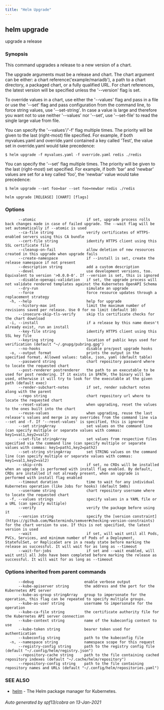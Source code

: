 ```yaml
---
title: "Helm Upgrade"
---
```


## helm upgrade

upgrade a release

### Synopsis


This command upgrades a release to a new version of a chart.

The upgrade arguments must be a release and chart. The chart
argument can be either: a chart reference('example/mariadb'), a path to a chart directory,
a packaged chart, or a fully qualified URL. For chart references, the latest
version will be specified unless the '--version' flag is set.

To override values in a chart, use either the '--values' flag and pass in a file
or use the '--set' flag and pass configuration from the command line, to force string
values, use '--set-string'. In case a value is large and therefore
you want not to use neither '--values' nor '--set', use '--set-file' to read the
single large value from file.

You can specify the '--values'/'-f' flag multiple times. The priority will be given to the
last (right-most) file specified. For example, if both myvalues.yaml and override.yaml
contained a key called 'Test', the value set in override.yaml would take precedence:

    $ helm upgrade -f myvalues.yaml -f override.yaml redis ./redis

You can specify the '--set' flag multiple times. The priority will be given to the
last (right-most) set specified. For example, if both 'bar' and 'newbar' values are
set for a key called 'foo', the 'newbar' value would take precedence:

    $ helm upgrade --set foo=bar --set foo=newbar redis ./redis


```
helm upgrade [RELEASE] [CHART] [flags]
```

### Options

```
      --atomic                       if set, upgrade process rolls back changes made in case of failed upgrade. The --wait flag will be set automatically if --atomic is used
      --ca-file string               verify certificates of HTTPS-enabled servers using this CA bundle
      --cert-file string             identify HTTPS client using this SSL certificate file
      --cleanup-on-fail              allow deletion of new resources created in this upgrade when upgrade fails
      --create-namespace             if --install is set, create the release namespace if not present
      --description string           add a custom description
      --devel                        use development versions, too. Equivalent to version '>0.0.0-0'. If --version is set, this is ignored
      --disable-openapi-validation   if set, the upgrade process will not validate rendered templates against the Kubernetes OpenAPI Schema
      --dry-run                      simulate an upgrade
      --force                        force resource updates through a replacement strategy
  -h, --help                         help for upgrade
      --history-max int              limit the maximum number of revisions saved per release. Use 0 for no limit (default 10)
      --insecure-skip-tls-verify     skip tls certificate checks for the chart download
  -i, --install                      if a release by this name doesn't already exist, run an install
      --key-file string              identify HTTPS client using this SSL key file
      --keyring string               location of public keys used for verification (default "~/.gnupg/pubring.gpg")
      --no-hooks                     disable pre/post upgrade hooks
  -o, --output format                prints the output in the specified format. Allowed values: table, json, yaml (default table)
      --password string              chart repository password where to locate the requested chart
      --post-renderer postrenderer   the path to an executable to be used for post rendering. If it exists in $PATH, the binary will be used, otherwise it will try to look for the executable at the given path (default exec)
      --render-subchart-notes        if set, render subchart notes along with the parent
      --repo string                  chart repository url where to locate the requested chart
      --reset-values                 when upgrading, reset the values to the ones built into the chart
      --reuse-values                 when upgrading, reuse the last release's values and merge in any overrides from the command line via --set and -f. If '--reset-values' is specified, this is ignored
      --set stringArray              set values on the command line (can specify multiple or separate values with commas: key1=val1,key2=val2)
      --set-file stringArray         set values from respective files specified via the command line (can specify multiple or separate values with commas: key1=path1,key2=path2)
      --set-string stringArray       set STRING values on the command line (can specify multiple or separate values with commas: key1=val1,key2=val2)
      --skip-crds                    if set, no CRDs will be installed when an upgrade is performed with install flag enabled. By default, CRDs are installed if not already present, when an upgrade is performed with install flag enabled
      --timeout duration             time to wait for any individual Kubernetes operation (like Jobs for hooks) (default 5m0s)
      --username string              chart repository username where to locate the requested chart
  -f, --values strings               specify values in a YAML file or a URL (can specify multiple)
      --verify                       verify the package before using it
      --version string               specify the [version constraint](https://github.com/Masterminds/semver#checking-version-constraints) for the chart version to use. If this is not specified, the latest version is used
      --wait                         if set, will wait until all Pods, PVCs, Services, and minimum number of Pods of a Deployment, StatefulSet, or ReplicaSet are in a ready state before marking the release as successful. It will wait for as long as --timeout
      --wait-for-jobs                if set and --wait enabled, will wait until all Jobs have been completed before marking the release as successful. It will wait for as long as --timeout
```

### Options inherited from parent commands

```
      --debug                       enable verbose output
      --kube-apiserver string       the address and the port for the Kubernetes API server
      --kube-as-group stringArray   group to impersonate for the operation, this flag can be repeated to specify multiple groups.
      --kube-as-user string         username to impersonate for the operation
      --kube-ca-file string         the certificate authority file for the Kubernetes API server connection
      --kube-context string         name of the kubeconfig context to use
      --kube-token string           bearer token used for authentication
      --kubeconfig string           path to the kubeconfig file
  -n, --namespace string            namespace scope for this request
      --registry-config string      path to the registry config file (default "~/.config/helm/registry.json")
      --repository-cache string     path to the file containing cached repository indexes (default "~/.cache/helm/repository")
      --repository-config string    path to the file containing repository names and URLs (default "~/.config/helm/repositories.yaml")
```

### SEE ALSO

* [helm](helm.md)	 - The Helm package manager for Kubernetes.

###### Auto generated by spf13/cobra on 13-Jan-2021
